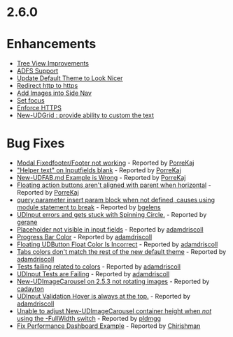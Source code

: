 # 2.6.0

# Enhancements 

- [Tree View Improvements](https://github.com/ironmansoftware/universal-dashboard/issues/1086)
- [ADFS Support ](https://github.com/ironmansoftware/universal-dashboard/issues/1065)
- [Update Default Theme to Look Nicer](https://github.com/ironmansoftware/universal-dashboard/issues/1031)
- [Redirect http to https](https://github.com/ironmansoftware/universal-dashboard/issues/1012)
- [Add Images into Side Nav](https://github.com/ironmansoftware/universal-dashboard/issues/713)
- [Set focus](https://github.com/ironmansoftware/universal-dashboard/issues/564)
- [Enforce HTTPS](https://github.com/ironmansoftware/universal-dashboard/issues/528)
- [New-UDGrid : provide ability to custom the text](https://github.com/ironmansoftware/universal-dashboard/issues/134)

# Bug Fixes
- [Modal Fixedfooter/Footer not working](https://github.com/ironmansoftware/universal-dashboard/issues/1094) - Reported by [PorreKaj](https://github.com/PorreKaj)     
- ["Helper text" on Inputfields blank](https://github.com/ironmansoftware/universal-dashboard/issues/1093) - Reported by [PorreKaj](https://github.com/PorreKaj)       
- [New-UDFAB.md Example is Wrong](https://github.com/ironmansoftware/universal-dashboard/issues/1092) - Reported by [PorreKaj](https://github.com/PorreKaj)
- [Floating action buttons aren't aligned with parent when horizontal](https://github.com/ironmansoftware/universal-dashboard/issues/1091) - Reported by [PorreKaj](https://github.com/PorreKaj)
- [query parameter insert param block when not defined, causes using module statement to break](https://github.com/ironmansoftware/universal-dashboard/issues/1090) - Reported by [bgelens](https://github.com/bgelens)
- [UDInput errors and gets stuck with Spinning Circle.](https://github.com/ironmansoftware/universal-dashboard/issues/1082) - Reported by [gerane](https://github.com/gerane)
- [Placeholder not visible in input fields](https://github.com/ironmansoftware/universal-dashboard/issues/1080) - Reported by [adamdriscoll](https://github.com/adamdriscoll)
- [Progress Bar Color](https://github.com/ironmansoftware/universal-dashboard/issues/1071) - Reported by [adamdriscoll](https://github.com/adamdriscoll)
- [Floating UDButton Float Color Is Incorrect](https://github.com/ironmansoftware/universal-dashboard/issues/1061) - Reported by [adamdriscoll](https://github.com/adamdriscoll)
- [Tabs colors don't match the rest of the new default theme](https://github.com/ironmansoftware/universal-dashboard/issues/1060) - Reported by [adamdriscoll](https://github.com/adamdriscoll)
- [Tests failing related to colors](https://github.com/ironmansoftware/universal-dashboard/issues/1057) - Reported by [adamdriscoll](https://github.com/adamdriscoll)  
- [UDInput Tests are Failing](https://github.com/ironmansoftware/universal-dashboard/issues/1055) - Reported by [adamdriscoll](https://github.com/adamdriscoll)        
- [New-UDImageCarousel on 2.5.3 not rotating images](https://github.com/ironmansoftware/universal-dashboard/issues/1047) - Reported by [cadayton](https://github.com/cadayton)
- [UDInput Validation Hover is always at the top.](https://github.com/ironmansoftware/universal-dashboard/issues/1034) - Reported by [adamdriscoll](https://github.com/adamdriscoll)
- [Unable to adjust New-UDImageCarousel container height when *not* using the -FullWidth switch](https://github.com/ironmansoftware/universal-dashboard/issues/496) - Reported by [pldmgg](https://github.com/pldmgg)
- [Fix Performance Dashboard Example](https://github.com/ironmansoftware/universal-dashboard/issues/5) - Reported by [Chirishman](https://github.com/Chirishman) 